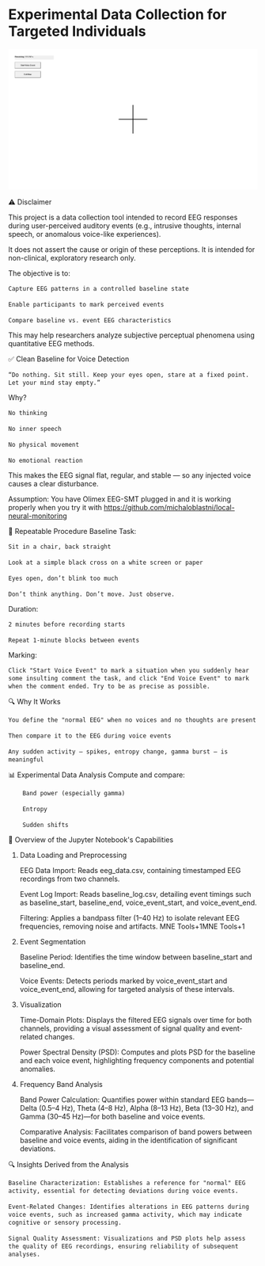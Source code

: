 Experimental Data Collection for Targeted Individuals
=====================================================
![EEG Experiment](eeg_experiment.png)

⚠️ Disclaimer

This project is a data collection tool intended to record EEG responses during user-perceived auditory events (e.g., intrusive thoughts, internal speech, or anomalous voice-like experiences).

It does not assert the cause or origin of these perceptions.
It is intended for non-clinical, exploratory research only.

The objective is to:

    Capture EEG patterns in a controlled baseline state

    Enable participants to mark perceived events

    Compare baseline vs. event EEG characteristics

This may help researchers analyze subjective perceptual phenomena using quantitative EEG methods.

✅ Clean Baseline for Voice Detection

    “Do nothing. Sit still. Keep your eyes open, stare at a fixed point. Let your mind stay empty.”

Why?

    No thinking

    No inner speech

    No physical movement

    No emotional reaction

This makes the EEG signal flat, regular, and stable — so any injected voice causes a clear disturbance.

Assumption: You have Olimex EEG-SMT plugged in and it is working properly when you try it with https://github.com/michaloblastni/local-neural-monitoring

🧪 Repeatable Procedure
Baseline Task:

    Sit in a chair, back straight

    Look at a simple black cross on a white screen or paper

    Eyes open, don’t blink too much

    Don’t think anything. Don’t move. Just observe.

Duration:

    2 minutes before recording starts

    Repeat 1-minute blocks between events

Marking:

    Click "Start Voice Event" to mark a situation when you suddenly hear some insulting comment the task, and click "End Voice Event" to mark when the comment ended. Try to be as precise as possible.

🔍 Why It Works

    You define the "normal EEG" when no voices and no thoughts are present

    Then compare it to the EEG during voice events

    Any sudden activity — spikes, entropy change, gamma burst — is meaningful



📊 Experimental Data Analysis
    Compute and compare:

        Band power (especially gamma)

        Entropy

        Sudden shifts


🧠 Overview of the Jupyter Notebook's Capabilities
1. Data Loading and Preprocessing

    EEG Data Import: Reads eeg_data.csv, containing timestamped EEG recordings from two channels.

    Event Log Import: Reads baseline_log.csv, detailing event timings such as baseline_start, baseline_end, voice_event_start, and voice_event_end.

    Filtering: Applies a bandpass filter (1–40 Hz) to isolate relevant EEG frequencies, removing noise and artifacts.
    MNE Tools+1MNE Tools+1

2. Event Segmentation

    Baseline Period: Identifies the time window between baseline_start and baseline_end.

    Voice Events: Detects periods marked by voice_event_start and voice_event_end, allowing for targeted analysis of these intervals.

3. Visualization

    Time-Domain Plots: Displays the filtered EEG signals over time for both channels, providing a visual assessment of signal quality and event-related changes.

    Power Spectral Density (PSD): Computes and plots PSD for the baseline and each voice event, highlighting frequency components and potential anomalies.

4. Frequency Band Analysis

    Band Power Calculation: Quantifies power within standard EEG bands—Delta (0.5–4 Hz), Theta (4–8 Hz), Alpha (8–13 Hz), Beta (13–30 Hz), and Gamma (30–45 Hz)—for both baseline and voice events.

    Comparative Analysis: Facilitates comparison of band powers between baseline and voice events, aiding in the identification of significant deviations.

🔍 Insights Derived from the Analysis

    Baseline Characterization: Establishes a reference for "normal" EEG activity, essential for detecting deviations during voice events.

    Event-Related Changes: Identifies alterations in EEG patterns during voice events, such as increased gamma activity, which may indicate cognitive or sensory processing.

    Signal Quality Assessment: Visualizations and PSD plots help assess the quality of EEG recordings, ensuring reliability of subsequent analyses.
